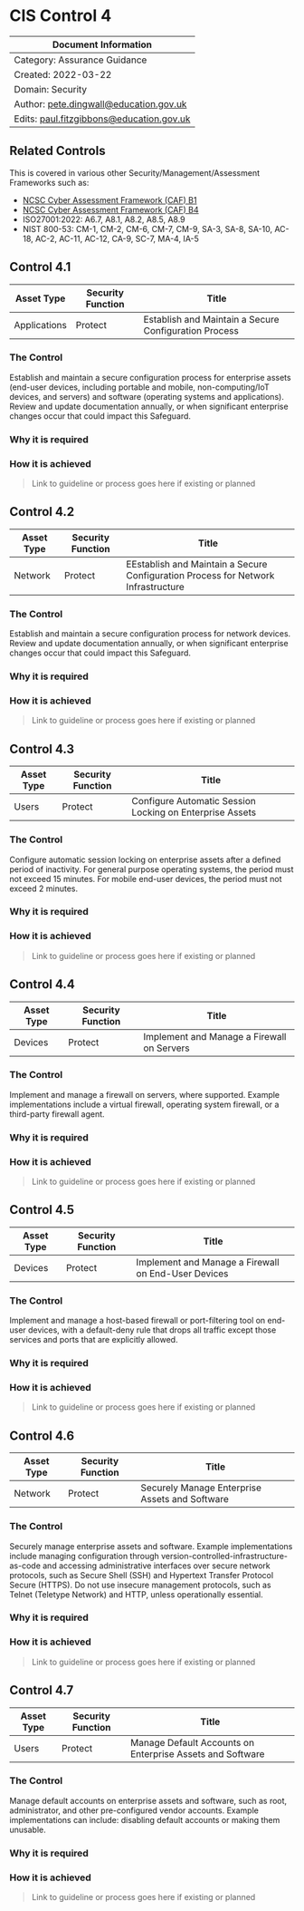 # CIS Control 4

| Document Information |
------------------------|
| Category: Assurance Guidance |
| Created: 2022-03-22 |
| Domain: Security |
| Author: pete.dingwall@education.gov.uk |
| Edits: paul.fitzgibbons@education.gov.uk |

## Related Controls 
This is covered in various other Security/Management/Assessment Frameworks such as:
* [NCSC Cyber Assessment Framework (CAF) B1](https://www.ncsc.gov.uk/collection/caf/caf-principles-and-guidance/b-1-service-protection-policies-and-processes)
* [NCSC Cyber Assessment Framework (CAF) B4](https://www.ncsc.gov.uk/collection/caf/caf-principles-and-guidance/b-4-system-security)
* ISO27001:2022: A6.7, A8.1, A8.2, A8.5, A8.9
* NIST 800-53: CM-1, CM-2, CM-6, CM-7, CM-9, SA-3, SA-8, SA-10, AC-18, AC-2, AC-11, AC-12, CA-9, SC-7, MA-4, IA-5


## Control 4.1

| Asset Type | Security Function | Title| 
---| ---| ---|
|Applications |Protect |Establish and Maintain a Secure Configuration Process|

### The Control

Establish and maintain a secure configuration process for enterprise assets (end-user devices, including portable and mobile, non-computing/IoT devices, and servers) and software (operating systems and applications). Review and update documentation annually, or when significant enterprise changes occur that could impact this Safeguard.

### Why it is required

### How it is achieved

>Link to guideline or process goes here if existing or planned

## Control 4.2

| Asset Type | Security Function | Title| 
---| ---| ---|
|Network |Protect |EEstablish and Maintain a Secure Configuration Process for Network Infrastructure|

### The Control

Establish and maintain a secure configuration process for network devices. Review and update documentation annually, or when significant enterprise changes occur that could impact this Safeguard.

### Why it is required

### How it is achieved

>Link to guideline or process goes here if existing or planned

## Control 4.3

| Asset Type | Security Function | Title| 
---| ---| ---|
|Users |Protect |Configure Automatic Session Locking on Enterprise Assets|

### The Control

Configure automatic session locking on enterprise assets after a defined period of inactivity. For general purpose operating systems, the period must not exceed 15 minutes. For mobile end-user devices, the period must not exceed 2 minutes.

### Why it is required

### How it is achieved

>Link to guideline or process goes here if existing or planned

## Control 4.4

| Asset Type | Security Function | Title| 
---| ---| ---|
|Devices |Protect |Implement and Manage a Firewall on Servers|

### The Control

Implement and manage a firewall on servers, where supported. Example implementations include a virtual firewall, operating system firewall, or a third-party firewall agent.

### Why it is required

### How it is achieved

>Link to guideline or process goes here if existing or planned

## Control 4.5

| Asset Type | Security Function | Title| 
---| ---| ---|
|Devices |Protect |Implement and Manage a Firewall on End-User Devices|

### The Control

Implement and manage a host-based firewall or port-filtering tool on end-user devices, with a default-deny rule that drops all traffic except those services and ports that are explicitly allowed.

### Why it is required

### How it is achieved

>Link to guideline or process goes here if existing or planned

## Control 4.6

| Asset Type | Security Function | Title| 
---| ---| ---|
|Network |Protect |Securely Manage Enterprise Assets and Software|

### The Control

Securely manage enterprise assets and software. Example implementations include managing configuration through version-controlled-infrastructure-as-code and accessing administrative interfaces over secure network protocols, such as Secure Shell (SSH) and Hypertext Transfer Protocol Secure (HTTPS). Do not use insecure management protocols, such as Telnet (Teletype Network) and HTTP, unless operationally essential.

### Why it is required

### How it is achieved

>Link to guideline or process goes here if existing or planned

## Control 4.7

| Asset Type | Security Function | Title| 
---| ---| ---|
|Users |Protect |Manage Default Accounts on Enterprise Assets and Software|

### The Control

Manage default accounts on enterprise assets and software, such as root, administrator, and other pre-configured vendor accounts. Example implementations can include: disabling default accounts or making them unusable.

### Why it is required

### How it is achieved

>Link to guideline or process goes here if existing or planned
